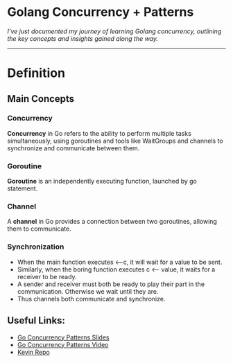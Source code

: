 # Golang Concurrency + Patterns

*I've just documented my journey of learning Golang concurrency, outlining the key concepts and insights gained along the way.* 
***
# Definition
## Main Concepts
### Concurrency
**Concurrency** in Go refers to the ability to perform multiple tasks simultaneously, using goroutines and tools like WaitGroups and channels to synchronize and communicate between them.
### Goroutine
**Goroutine** is an independently executing function, launched by go statement.
### Channel
A **channel** in Go provides a connection between two goroutines, allowing them to communicate.
### Synchronization
- When the main function executes <–c, it will wait for a value to be sent.
- Similarly, when the boring function executes c <– value, it waits for a receiver to be ready.
- A sender and receiver must both be ready to play their part in the communication. Otherwise we wait until they are.
- Thus channels both communicate and synchronize. 

## Useful Links:
- [Go Concurrency Patterns Slides](https://go.dev/talks/2012/concurrency.slide)
- [Go Concurrency Patterns Video](https://www.youtube.com/watch?v=f6kdp27TYZs)
- [Kevin Repo](https://github.com/kevinniechen/go-concurrency-patterns)